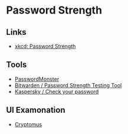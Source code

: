 # Password Strength

## Links

- [xkcd: Password Strength](https://xkcd.com/936)

## Tools

- [PasswordMonster](https://passwordmonster.com)
- [Bitwarden / Password Strength Testing Tool](https://bitwarden.com/password-strength)
- [Kaspersky / Check your password](https://password.kaspersky.com)

<!--
https://github.com/deanilvincent/check-password-strength
https://github.com/zxcvbn-ts/zxcvbn
https://github.com/Kombustor/antd-password-input-strength
-->

## UI Examonation

- [Cryptomus](https://app.cryptomus.com/signup)
